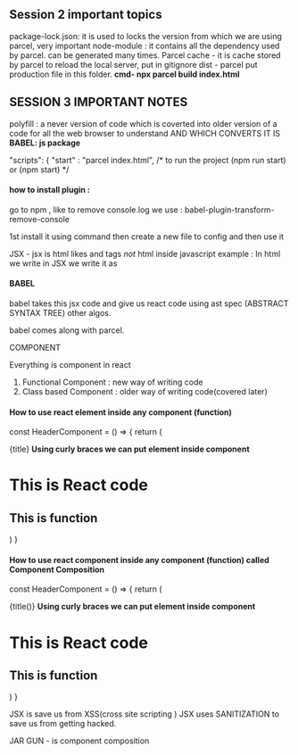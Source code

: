 ## Session 2 important topics

package-lock.json: it is used to locks the version from which we are using parcel, very important 
node-module : it contains all the dependency used by parcel. can be generated many times.
Parcel cache - it is cache stored by parcel to reload the local server, put in gitignore
dist - parcel put production file in this folder. **cmd-  npx parcel build index.html**


## SESSION 3 IMPORTANT NOTES

polyfill : a never version of code which is coverted into older version of a code for all the web browser to understand
AND WHICH CONVERTS IT IS **BABEL: js package**  

  "scripts": {
    "start" : "parcel index.html",   /* to run the project (npm run start) or (npm start) */

#### how to install plugin : 

go to npm , like to remove console.log we use :
                babel-plugin-transform-remove-console

1st install it using command then create a new file to config and then use it 


JSX - jsx is html likes and tags *not* html inside javascript 
     example : In html we write **<tab-index><tab-index/>**  in JSX we write it as **<tabIndex><tabIndex/>**


#### BABEL

babel takes this jsx code and give us react code  using ast spec (ABSTRACT SYNTAX TREE) other algos.

babel comes along with parcel.

COMPONENT

Everything is component in react
1. Functional Component : new way of writing code
2. Class based Component : older way of writing code(covered later)


#### How to use react element inside any component (function)

const HeaderComponent = () => {
  return ( <div>
  {title}   **Using curly braces we can put element inside component**
  <h1>This is React code</h1>
  <h2> This is function</h2>
  </div>
  )
}

#### How to use react component inside any component (function) called Component Composition

const HeaderComponent = () => {
  return ( <div>
  {title()}   **Using curly braces we can put element inside component**
  <h1>This is React code</h1>
  <h2> This is function</h2>
  </div>
  )
}


JSX is save us from XSS(cross site scripting )
JSX uses SANITIZATION to save us from getting hacked.

JAR GUN - is component composition


